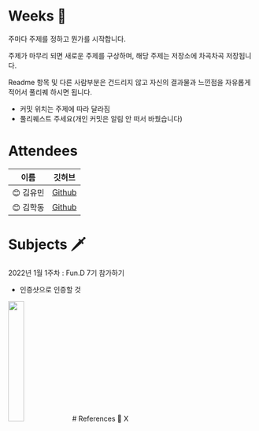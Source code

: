 # Weeks 🤔
주마다 주제를 정하고 뭔가를 시작합니다. 

주제가 마무리 되면 새로운 주제를 구상하며, 해당 주제는 저장소에 차곡차곡 저장됩니다.

Readme 항목 및 다른 사람부분은 건드리지 않고 자신의 결과물과 느낀점을 자유롭게 적어서 풀리퀘 하시면 됩니다.  
- 커밋 위치는 주제에 따라 달라짐  
- 풀리퀘스트 주세요(개인 커밋은 알림 안 떠서 바꿨습니다)

# Attendees
|이름|깃허브|
|------|---|
|😊 김유민|[Github](https://github.com/yumin2019)|
|😊 김학동|[Github](https://github.com/Fachidiot)|


# Subjects 🗡️
2022년 1월 1주차 : Fun.D 7기 참가하기
- 인증샷으로 인증할 것

<img src="https://user-images.githubusercontent.com/49779139/147881309-ee753a68-ca53-41c2-9ae1-d01f6a3e1072.png" width="25%" height="25%">
# References 🔖
X
